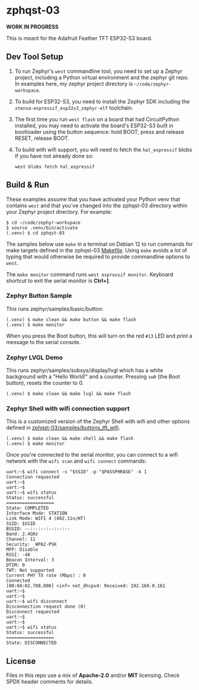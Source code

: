<!-- SPDX-License-Identifier: MIT -->
<!-- SPDX-FileCopyrightText: Copyright 2025 Sam Blenny -->

# zphqst-03

**WORK IN PROGRESS**

This is meant for the Adafruit Feather TFT ESP32-S3 board.


## Dev Tool Setup

1. To run Zephyr's `west` commandline tool, you need to set up a Zephyr
   project, including a Python virtual environment and the zephyr git repo.
   In examples here, my zephyr project directory is `~/code/zephyr-workspace`.

2. To build for ESP32-S3, you need to install the Zephyr SDK including the
   `xtensa-espressif_esp32s3_zephyr-elf` toolchain.

3. The first time you run `west flash` on a board that had CircuitPython
   installed, you may need to activate the board's ESP32-S3 built in bootloader
   using the button sequence: hold BOOT, press and release RESET, release BOOT.

4. To build with wifi support, you will need to fetch the `hal_espressif` blobs
   if you have not already done so:

   ```
   west blobs fetch hal_espressif
   ```


## Build & Run

These examples assume that you have activated your Python venv that contains
`west` and that you've changed into the zphqst-03 directory within your Zephyr
project directory. For example:

```
$ cd ~/code/zephyr-workspace
$ source .venv/bin/activate
(.venv) $ cd zphqst-03
```

The samples below use `make` in a terminal on Debian 12 to run commands for
make targets defined in the zphqst-03 [Makefile](Makefile). Using `make`
avoids a lot of typing that would otherwise be required to provide commandline
options to `west`.

The `make monitor` command runs `west espressif monitor`. Keyboard shortcut to
exit the serial monitor is **Ctrl+]**.


### Zephyr Button Sample

This runs zephyr/samples/basic/button:

```
(.venv) $ make clean && make button && make flash
(.venv) $ make monitor
```

When you press the Boot button, this will turn on the red `#13` LED and print
a message to the serial console.


### Zephyr LVGL Demo

This runs zephyr/samples/subsys/display/lvgl which has a white background with
a "Hello World!" and a counter. Pressing `sw0` (the Boot button), resets the
counter to 0.

```
(.venv) $ make clean && make lvgl && make flash
```


### Zephyr Shell with wifi connection support

This is a customized version of the Zephyr Shell with wifi and other options
defined in [zphqst-03/samples/buttons\_tft\_wifi](samples/buttons_tft_wifi).

```
(.venv) $ make clean && make shell && make flash
(.venv) $ make monitor
```

Once you're connected to the serial monitor, you can connect to a wifi network
with the `wifi scan` and `wifi connect` commands:

```
uart:~$ wifi connect -s "$SSID" -p "$PASSPHRASE" -k 1
Connection requested
uart:~$
uart:~$
uart:~$ wifi status
Status: successful
==================
State: COMPLETED
Interface Mode: STATION
Link Mode: WIFI 4 (802.11n/HT)
SSID: $SSID
BSSID: --:--:--:--:--:--
Band: 2.4GHz
Channel: 11
Security:  WPA2-PSK
MFP: Disable
RSSI: -48
Beacon Interval: 3
DTIM: 0
TWT: Not supported
Current PHY TX rate (Mbps) : 0
Connected
[00:04:02.708,000] <inf> net_dhcpv4: Received: 192.168.0.161
uart:~$
uart:~$
uart:~$ wifi disconnect
Disconnection request done (0)
Disconnect requested
uart:~$
uart:~$
uart:~$ wifi status
Status: successful
==================
State: DISCONNECTED
```


## License

Files in this repo use a mix of **Apache-2.0** and/or **MIT** licensing. Check
SPDX header comments for details.
